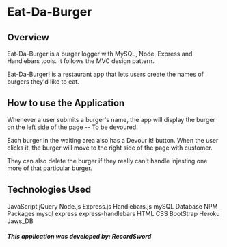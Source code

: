 # Eat-Da-Burger

## Overview
Eat-Da-Burger is a burger logger with MySQL, Node, Express and Handlebars tools. It follows the MVC design pattern.

Eat-Da-Burger! is a restaurant app that lets users create the names of burgers they'd like to eat.

## How to use the Application
Whenever a user submits a burger's name, the app will display the burger on the left side of the page -- To be devoured.

Each burger in the waiting area also has a Devour it! button. When the user clicks it, the burger will move to the right side of the page with customer.

They can also delete the burger if they really can't handle injesting one more of that particular burger.



## Technologies Used
JavaScript
jQuery
Node.js
Express.js
Handlebars.js
mySQL Database
NPM Packages
mysql
express
express-handlebars
HTML
CSS
BootStrap
Heroku
Jaws_DB

##### This application was developed by: RecordSword